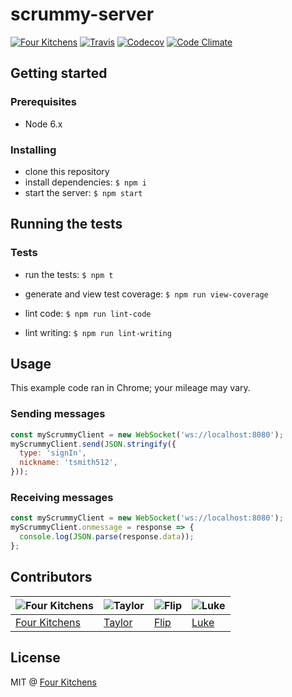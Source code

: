 # scrummy-server

[![Four Kitchens](https://img.shields.io/badge/4K-Four%20Kitchens-35AA4E.svg?style=flat-square)](https://fourkitchens.com/)
[![Travis](https://img.shields.io/travis/fourkitchens/scrummy-server.svg?style=flat-square)](https://travis-ci.org/fourkitchens/scrummy-server/)
[![Codecov](https://img.shields.io/codecov/c/github/fourkitchens/scrummy-server.svg?style=flat-square)](https://codecov.io/gh/fourkitchens/scrummy-server)
[![Code Climate](https://img.shields.io/codeclimate/github/fourkitchens/scrummy-server.svg?style=flat-square)](https://codeclimate.com/github/fourkitchens/scrummy-server)

## Getting started

### Prerequisites

- Node 6.x

### Installing

- clone this repository
- install dependencies: `$ npm i`
- start the server: `$ npm start`

## Running the tests

### Tests

- run the tests: `$ npm t`
- generate and view test coverage: `$ npm run view-coverage`

- lint code: `$ npm run lint-code`
- lint writing: `$ npm run lint-writing`

## Usage

This example code ran in Chrome; your mileage may vary.

### Sending messages

```js
const myScrummyClient = new WebSocket('ws://localhost:8080');
myScrummyClient.send(JSON.stringify({
  type: 'signIn',
  nickname: 'tsmith512',
}));
```

### Receiving messages

```js
const myScrummyClient = new WebSocket('ws://localhost:8080');
myScrummyClient.onmessage = response => {
  console.log(JSON.parse(response.data));
};
```

## Contributors

![Four Kitchens](https://avatars.githubusercontent.com/u/348885?s=130) | ![Taylor](https://avatars.githubusercontent.com/u/1486573?s=130) | ![Flip](https://avatars.githubusercontent.com/u/1306968?s=130) | ![Luke](https://avatars.githubusercontent.com/u/1127238?s=130)
--- | --- | --- | ---
[Four Kitchens](https://github.com/fourkitchens) | [Taylor](https://github.com/tsmith512) | [Flip](https://github.com/flipactual) | [Luke](https://github.com/infiniteluke)
## License

MIT @ [Four Kitchens](https://github.com/fourkitchens)
